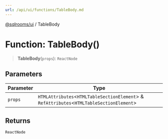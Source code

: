 ```yaml
---
url: /api/ui/functions/TableBody.md
---
```

[@sqlrooms/ui](../index.md) / TableBody

# Function: TableBody()

> **TableBody**(`props`): `ReactNode`

## Parameters

| Parameter | Type |
| ------ | ------ |
| `props` | `HTMLAttributes`<`HTMLTableSectionElement`> & `RefAttributes`<`HTMLTableSectionElement`> |

## Returns

`ReactNode`
